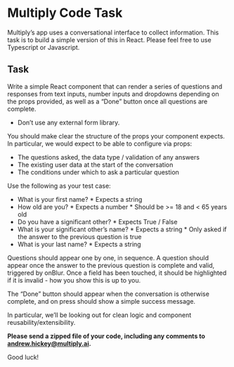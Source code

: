 Multiply Code Task
====================

Multiply’s app uses a conversational interface to collect information. This task is to build a simple version of this in React. Please feel free to use Typescript or Javascript.

## Task

Write a simple React component that can render a series of questions and responses from text inputs, number inputs and dropdowns depending on the props provided, as well as a “Done” button once all questions are complete.

* Don’t use any external form library.

You should make clear the structure of the props your component expects. In particular, we would expect to be able to configure via props:

* The questions asked, the data type / validation of any answers
* The existing user data at the start of the conversation
* The conditions under which to ask a particular question

Use the following as your test case:
* What is your first name?
        * Expects a string
* How old are you?
        * Expects a number
        * Should be >= 18 and < 65 years old
* Do you have a significant other?
        * Expects True / False
* What is your significant other’s name?
        * Expects a string
        * Only asked if the answer to the previous question is true
* What is your last name?
        * Expects a string

Questions should appear one by one, in sequence. A question should appear once the answer to the previous question is complete and valid, triggered by onBlur. Once a field has been touched, it should be highlighted if it is invalid - how you show this is up to you.

The “Done” button should appear when the conversation is otherwise complete, and on press should show a simple success message.

In particular, we’ll be looking out for clean logic and component reusability/extensibility.

**Please send a zipped file of your code, including any comments to andrew.hickey@multiply.ai.**


Good luck!
